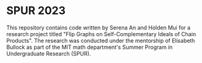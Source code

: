 # SPUR 2023
This repository contains code written by Serena An and Holden Mui for a research project titled "Flip Graphs on Self-Complementary Ideals of Chain Products". The research was conducted under the mentorship of Elisabeth Bullock as part of the MIT math department's Summer Program in Undergraduate Research (SPUR). 

